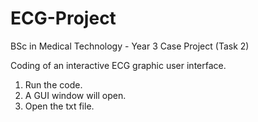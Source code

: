 # ECG-Project
BSc in Medical Technology - Year 3
Case Project (Task 2)

Coding of an interactive ECG graphic user interface.

1. Run the code.
2. A GUI window will open.
3. Open the txt file.

